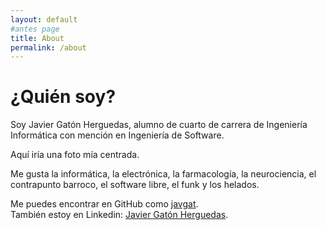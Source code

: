 ```yaml
---
layout: default
#antes page
title: About
permalink: /about
---
```


# ¿Quién soy?

Soy Javier Gatón Herguedas, alumno de cuarto de carrera de Ingeniería
Informática con mención en Ingeniería de Software.

Aquí iría una foto mía centrada.

Me gusta la informática, la electrónica, la farmacología, la neurociencia,
el contrapunto barroco, el software libre, el funk y los helados.

Me puedes encontrar en GitHub como [javgat](https://github.com/javgat).\
También estoy en Linkedin: [Javier Gatón Herguedas][linkedin-url].

[linkedin-url]: https://linkedin.com/in/javier-gat%C3%B3n-herguedas-2a4b16161/
